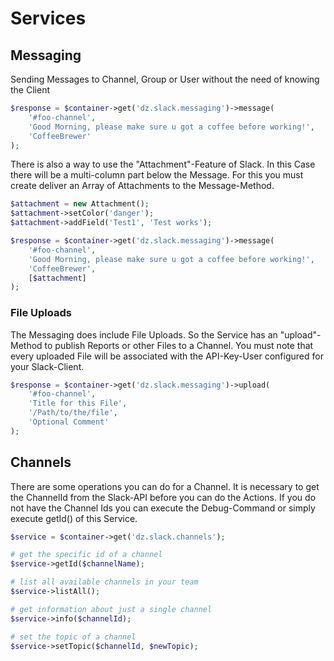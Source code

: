 # Services

## Messaging

Sending Messages to Channel, Group or User without the need of knowing the Client

``` php
$response = $container->get('dz.slack.messaging')->message(
    '#foo-channel',
    'Good Morning, please make sure u got a coffee before working!',
    'CoffeeBrewer'
);
```

There is also a way to use the "Attachment"-Feature of Slack. In this Case there will be a multi-column part below the Message.
For this you must create deliver an Array of Attachments to the Message-Method.

``` php
$attachment = new Attachment();
$attachment->setColor('danger');
$attachment->addField('Test1', 'Test works');

$response = $container->get('dz.slack.messaging')->message(
    '#foo-channel',
    'Good Morning, please make sure u got a coffee before working!',
    'CoffeeBrewer',
    [$attachment]
);
```

### File Uploads

The Messaging does include File Uploads. So the Service has an "upload"-Method to publish Reports or other Files to a Channel.
You must note that every uploaded File will be associated with the API-Key-User configured for your Slack-Client.

``` php
$response = $container->get('dz.slack.messaging')->upload(
    '#foo-channel',
    'Title for this File',
    '/Path/to/the/file',
    'Optional Comment'
);
```

## Channels

There are some operations you can do for a Channel. It is necessary to get the ChannelId from the Slack-API before you
can do the Actions. If you do not have the Channel Ids you can execute the Debug-Command or simply execute getId() of
this Service.


``` php
$service = $container->get('dz.slack.channels');

# get the specific id of a channel
$service->getId($channelName);

# list all available channels in your team
$service->listAll();

# get information about just a single channel
$service->info($channelId);

# set the topic of a channel
$service->setTopic($channelId, $newTopic);
```

